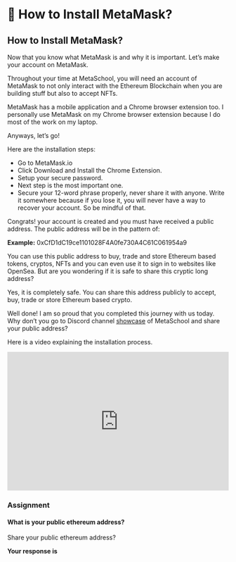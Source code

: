 ﻿# 🦊 How to Install MetaMask?

## **How to Install MetaMask?**

Now that you know what MetaMask is and why it is important. Let’s make your account on MetaMask.

Throughout your time at MetaSchool, you will need an account of MetaMask to not only interact with the Ethereum Blockchain when you are building stuff but also to accept NFTs.

MetaMask has a mobile application and a Chrome browser extension too. I personally use MetaMask on my Chrome browser extension because I do most of the work on my laptop.

Anyways, let’s go!

Here are the installation steps:

-   Go to MetaMask.io
-   Click Download and Install the Chrome Extension.
-   Setup your secure password.
-   Next step is the most important one.
-   Secure your 12-word phrase properly, never share it with anyone. Write it somewhere because if you lose it, you will never have a way to recover your account. So be mindful of that.

Congrats! your account is created and you must have received a public address. The public address will be in the pattern of:

**Example:**  0xCfD1dC19ce1101028F4A0fe730A4C61C061954a9

You can use this public address to buy, trade and store Ethereum based tokens, cryptos, NFTs and you can even use it to sign in to websites like OpenSea. But are you wondering if it is safe to share this cryptic long address?

Yes, it is completely safe. You can share this address publicly to accept, buy, trade or store Ethereum based crypto.  
  
Well done! I am so proud that you completed this journey with us today. Why don’t you go to Discord channel [showcase](https://discord.com/channels/924956974628622346/925035493106782238) of MetaSchool and share your public address?

Here is a video explaining the installation process.
<div style="position: relative; padding-bottom: 62.5%; height: 0;"><iframe src="https://www.loom.com/embed/c1a6fc4c42564186a0af833a5a88c5ba" frameborder="0" webkitallowfullscreen mozallowfullscreen allowfullscreen style="position: absolute; top: 0; left: 0; width: 100%; height: 100%;"></iframe></div>

### Assignment

#### What is your public ethereum address?

Share your public ethereum address?

**Your response is**
